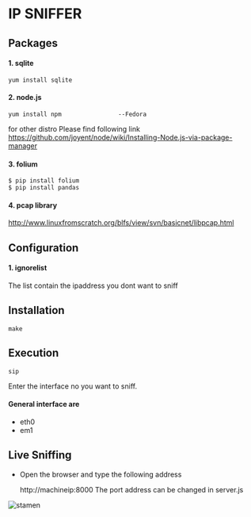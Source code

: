 IP SNIFFER
=============
Packages
--------
#### 1. sqlite

```shell
yum install sqlite
```
#### 2. node.js

```shell
yum install npm                --Fedora
```
   for other distro Please find following link
   https://github.com/joyent/node/wiki/Installing-Node.js-via-package-manager

#### 3. folium
```shell
$ pip install folium 
$ pip install pandas 
```
#### 4. pcap library
   http://www.linuxfromscratch.org/blfs/view/svn/basicnet/libpcap.html
   
Configuration
-------------
#### 1. ignorelist 

The list contain the ipaddress you dont want to sniff

Installation
-------------
```shell
make
```
Execution
---------
```shell
sip
```
Enter the interface no you want to sniff.
#### General interface are
* eth0
* em1



Live Sniffing
--------------

* Open the browser and type the following address

  http://machineip:8000
  The port address can be changed in server.js
  
![stamen](http://i980.photobucket.com/albums/ae283/pankajr141/sniffmap_zps4120a71a.png)
